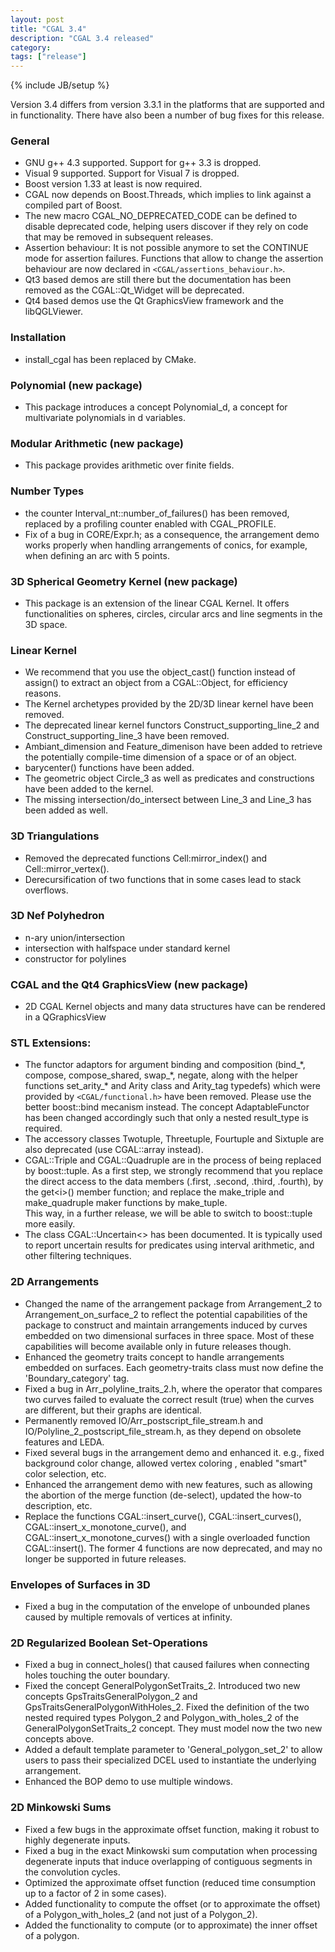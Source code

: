 ```yaml
---
layout: post
title: "CGAL 3.4"
description: "CGAL 3.4 released"
category:
tags: ["release"]
---
```

{% include JB/setup %}
<p>Version 3.4 differs from version 3.3.1 in the platforms that are supported and
  in functionality.  There have also been a number of bug fixes for this release.
</p>

<h3>General</h3>
<ul>
  <li> GNU g++ 4.3 supported.  Support for g++ 3.3 is dropped. </li>
  <li> Visual 9 supported. Support for Visual 7 is dropped. </li>

  <li> Boost version 1.33 at least is now required. </li>
  <li> CGAL now depends on Boost.Threads, which implies to link against
    a compiled part of Boost. </li>

  <li> The new macro CGAL_NO_DEPRECATED_CODE can be defined to disable deprecated code,
    helping users discover if they rely on code that may be removed in
    subsequent releases. </li>

  <li> Assertion behaviour:
    It is not possible anymore to set the CONTINUE mode for assertion failures.
    Functions that allow to change the assertion behaviour are now declared in <code>&lt;CGAL/assertions_behaviour.h&gt;</code>. </li>

  <li>Qt3 based demos are still there but the documentation has been removed as the CGAL::Qt_Widget will be deprecated. </li>

  <li>Qt4 based demos use the Qt GraphicsView framework and the libQGLViewer. </li>
</ul>

<h3> Installation</h3>

<ul>
  <li> install_cgal has been replaced by CMake. </li>
</ul>


<h3> Polynomial  (new package)</h3>
<ul>
  <li> This package introduces a concept Polynomial_d, a concept for multivariate polynomials in d variables. </li>
</ul>


<h3>Modular Arithmetic (new package)</h3>
<ul>
  <li>  This package provides arithmetic over finite fields. </li>
</ul>


<h3>Number Types</h3>
<ul>
  <li> the counter Interval_nt::number_of_failures() has been removed, replaced by
    a profiling counter enabled with CGAL_PROFILE. </li>


  <li> Fix of a bug in CORE/Expr.h; as a consequence, the arrangement demo works properly when handling
    arrangements of conics, for example, when defining an arc with 5 points. </li>

</ul>



<h3>3D Spherical Geometry Kernel  (new package)</h3>
<ul>
  <li> This package is an extension of the linear CGAL Kernel. It offers functionalities on spheres,
    circles, circular arcs and line segments in the 3D space. </li>
</ul>

<h3> Linear Kernel</h3>
<ul>
  <li> We recommend that you use the object_cast() function instead of assign()
    to extract an object from a CGAL::Object, for efficiency reasons. </li>
  <li> The Kernel archetypes provided by the 2D/3D linear kernel have been removed. </li>
  <li> The deprecated linear kernel functors Construct_supporting_line_2 and
    Construct_supporting_line_3 have been removed. </li>
  <li> Ambiant_dimension and Feature_dimenison have been added to retrieve the
    potentially compile-time dimension of a space or of an object. </li>
  <li> barycenter() functions have been added. </li>

  <li> The geometric object Circle_3 as well as predicates and constructions have been added to the kernel. </li>

  <li>The missing intersection/do_intersect between Line_3 and Line_3 has been added as well.</li>
</ul>


<h3>3D Triangulations</h3>
<ul>
  <li> Removed the deprecated functions Cell:mirror_index() and Cell::mirror_vertex(). </li>
  <li> Derecursification of two functions that in some cases lead to stack overflows. </li>
</ul>


<h3>3D Nef Polyhedron</h3>
<ul>
  <li> n-ary union/intersection </li>
  <li> intersection with halfspace under standard kernel </li>
  <li> constructor for polylines </li>
</ul>


<h3>CGAL and the Qt4 GraphicsView (new package)</h3>
<ul>
  <li> 2D CGAL Kernel objects and many data structures have can be rendered in a QGraphicsView </li>
</ul>

<h3>STL Extensions:</h3>
<ul>
  <li> The functor adaptors for argument binding and composition
    (bind_*, compose, compose_shared, swap_*, negate, along with the helper
    functions set_arity_* and Arity class and Arity_tag typedefs) which were provided
    by <code>&lt;CGAL/functional.h&gt;</code> have been removed.  Please use the better boost::bind
    mecanism instead.  The concept AdaptableFunctor has been changed accordingly
    such that only a nested result_type is required. </li>
  <li> The accessory classes Twotuple, Threetuple, Fourtuple and Sixtuple are also
    deprecated (use CGAL::array instead). </li>
  <li> CGAL::Triple and CGAL::Quadruple are in the process of being replaced by
    boost::tuple.  As a first step, we strongly recommend that you replace
    the direct access to the data members (.first, .second, .third, .fourth),
    by the get&lt;i&gt;() member function; and replace the make_triple and make_quadruple
    maker functions by make_tuple.<br>
    This way, in a further release, we will be able to switch to boost::tuple more easily. </li>
  <li> The class CGAL::Uncertain&lt;&gt; has been documented.  It is typically used to report
    uncertain results for predicates using interval arithmetic, and other filtering
    techniques. </li>
</ul>


<h3>2D Arrangements</h3>
<ul>
  <li> Changed the name of the arrangement package from Arrangement_2 to Arrangement_on_surface_2
    to reflect the potential capabilities of the package to construct and maintain arrangements
    induced by curves embedded on two dimensional surfaces in three space. Most of these capabilities
    will become available only in future releases though. </li>
  <li> Enhanced the geometry traits concept to handle arrangements embedded on surfaces. Each geometry-traits
    class must now define the 'Boundary_category' tag. </li>
  <li> Fixed a bug in Arr_polyline_traits_2.h, where the operator that compares two curves failed to evaluate
    the correct result (true) when the curves are different, but their graphs are identical. </li>
  <li> Permanently removed IO/Arr_postscript_file_stream.h and IO/Polyline_2_postscript_file_stream.h,
    as they depend on obsolete features and LEDA. </li>
  <li> Fixed several bugs in the arrangement demo and enhanced it. e.g., fixed background color change,
    allowed vertex coloring , enabled "smart" color selection, etc. </li>
  <li> Enhanced the arrangement demo with new features, such as allowing the abortion of the merge function
    (de-select), updated the how-to description, etc. </li>
  <li> Replace the functions CGAL::insert_curve(), CGAL::insert_curves(), CGAL::insert_x_monotone_curve(),
    and CGAL::insert_x_monotone_curves() with a single overloaded function CGAL::insert(). The former
    4 functions are now deprecated, and may no longer be supported in future releases. </li>
</ul>

<h3>Envelopes of Surfaces in 3D</h3>

<ul>
  <li> Fixed a bug in the computation of the envelope of unbounded planes caused by multiple removals
    of vertices at infinity. </li>
</ul>

<h3>2D Regularized Boolean Set-Operations</h3>
<ul>
  <li> Fixed a bug in connect_holes() that caused failures when connecting holes touching the outer boundary. </li>
  <li> Fixed the concept GeneralPolygonSetTraits_2. Introduced two new concepts GpsTraitsGeneralPolygon_2
    and GpsTraitsGeneralPolygonWithHoles_2. Fixed the definition of the two nested required types Polygon_2
    and Polygon_with_holes_2 of the GeneralPolygonSetTraits_2 concept. They must model now the two new
    concepts above. </li>
  <li> Added a default template parameter to 'General_polygon_set_2' to allow users to pass their specialized
    DCEL used to instantiate the underlying arrangement. </li>
  <li> Enhanced the BOP demo to use multiple windows. </li>
</ul>

<h3>2D Minkowski Sums</h3>
<ul>
  <li> Fixed a few bugs in the approximate offset function, making it robust to highly degenerate inputs. </li>
  <li> Fixed a bug in the exact Minkowski sum computation when processing degenerate inputs that induce overlapping
    of contiguous segments in the convolution cycles. </li>
  <li> Optimized the approximate offset function (reduced time consumption up to a factor of 2 in some cases). </li>
  <li> Added functionality to compute the offset (or to approximate the offset) of a Polygon_with_holes_2
    (and not just of a Polygon_2). </li>
  <li> Added the functionality to compute (or to approximate) the inner offset of a polygon. </li>
</ul>
